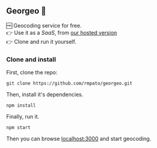 ## Georgeo :round_pushpin:
:free: Geocoding service for free.  
:point_right: Use it as a *SaaS*, from [our hosted version](https://georgeo.now.sh/)  
:point_right: Clone and run it yourself.
<!--:point_right: Or use it through its rest API.  -->

<!--### API-->

### Clone and install

First, clone the repo:

```
git clone https://github.com/rmpato/georgeo.git
```

Then, install it's dependencies.

```
npm install
```

Finally, run it.

```
npm start
```

Then you can browse  [localhost:3000](http://localhost:3000) and start geocoding.